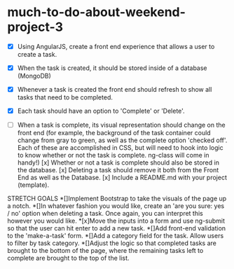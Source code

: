 # much-to-do-about-weekend-project-3

*[x] Using AngularJS, create a front end experience that allows a user to create a task.
*[x] When the task is created, it should be stored inside of a database (MongoDB)
*[x] Whenever a task is created the front end should refresh to show all tasks that need to be completed.
*[x] Each task should have an option to 'Complete' or 'Delete'.
*[ ] When a task is complete, its visual representation should change on the front end (for example, the background of the task container could change from gray to green, as well as the complete option 'checked off'. Each of these are accomplished in CSS, but will need to hook into logic to know whether or not the task is complete. ng-class will come in handy!)
[x] Whether or not a task is complete should also be stored in the database.
[x] Deleting a task should remove it both from the Front End as well as the Database.
[x] Include a README.md with your project (template).


STRETCH GOALS
*[]Implement Bootstrap to take the visuals of the page up a notch.
*[]In whatever fashion you would like, create an 'are you sure: yes / no' option when deleting a task. Once again, you can interpret this however you would like.
*[x]Move the inputs into a form and use ng-submit so that the user can hit enter to add a new task.
*[]Add front-end validation to the 'make-a-task' form.
*[]Add a category field for the task. Allow users to filter by task category.
*[]Adjust the logic so that completed tasks are brought to the bottom of the page, where the remaining tasks left to complete are brought to the top of the list.
